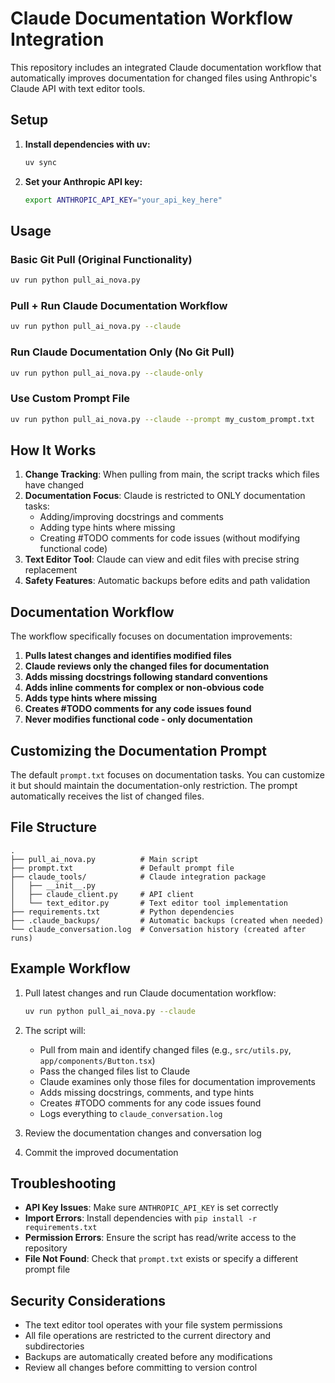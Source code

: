 # Claude Documentation Workflow Integration

This repository includes an integrated Claude documentation workflow that automatically improves documentation for changed files using Anthropic's Claude API with text editor tools.

## Setup

1. **Install dependencies with uv:**
   ```bash
   uv sync
   ```

2. **Set your Anthropic API key:**
   ```bash
   export ANTHROPIC_API_KEY="your_api_key_here"
   ```

## Usage

### Basic Git Pull (Original Functionality)
```bash
uv run python pull_ai_nova.py
```

### Pull + Run Claude Documentation Workflow
```bash
uv run python pull_ai_nova.py --claude
```

### Run Claude Documentation Only (No Git Pull)
```bash
uv run python pull_ai_nova.py --claude-only
```

### Use Custom Prompt File
```bash
uv run python pull_ai_nova.py --claude --prompt my_custom_prompt.txt
```

## How It Works

1. **Change Tracking**: When pulling from main, the script tracks which files have changed
2. **Documentation Focus**: Claude is restricted to ONLY documentation tasks:
   - Adding/improving docstrings and comments
   - Adding type hints where missing  
   - Creating #TODO comments for code issues (without modifying functional code)
3. **Text Editor Tool**: Claude can view and edit files with precise string replacement
4. **Safety Features**: Automatic backups before edits and path validation

## Documentation Workflow

The workflow specifically focuses on documentation improvements:

1. **Pulls latest changes and identifies modified files**
2. **Claude reviews only the changed files for documentation**
3. **Adds missing docstrings following standard conventions**
4. **Adds inline comments for complex or non-obvious code**
5. **Adds type hints where missing**
6. **Creates #TODO comments for any code issues found**
7. **Never modifies functional code - only documentation**

## Customizing the Documentation Prompt

The default `prompt.txt` focuses on documentation tasks. You can customize it but should maintain the documentation-only restriction. The prompt automatically receives the list of changed files.

## File Structure

```
.
├── pull_ai_nova.py          # Main script
├── prompt.txt               # Default prompt file
├── claude_tools/            # Claude integration package
│   ├── __init__.py
│   ├── claude_client.py     # API client
│   └── text_editor.py       # Text editor tool implementation
├── requirements.txt         # Python dependencies
├── .claude_backups/         # Automatic backups (created when needed)
└── claude_conversation.log  # Conversation history (created after runs)
```

## Example Workflow

1. Pull latest changes and run Claude documentation workflow:
   ```bash
   uv run python pull_ai_nova.py --claude
   ```

2. The script will:
   - Pull from main and identify changed files (e.g., `src/utils.py`, `app/components/Button.tsx`)
   - Pass the changed files list to Claude
   - Claude examines only those files for documentation improvements
   - Adds missing docstrings, comments, and type hints
   - Creates #TODO comments for any code issues found
   - Logs everything to `claude_conversation.log`

3. Review the documentation changes and conversation log
4. Commit the improved documentation

## Troubleshooting

- **API Key Issues**: Make sure `ANTHROPIC_API_KEY` is set correctly
- **Import Errors**: Install dependencies with `pip install -r requirements.txt`
- **Permission Errors**: Ensure the script has read/write access to the repository
- **File Not Found**: Check that `prompt.txt` exists or specify a different prompt file

## Security Considerations

- The text editor tool operates with your file system permissions
- All file operations are restricted to the current directory and subdirectories
- Backups are automatically created before any modifications
- Review all changes before committing to version control